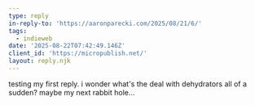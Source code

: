 ```yaml
---
type: reply
in-reply-to: 'https://aaronparecki.com/2025/08/21/6/'
tags:
  - indieweb
date: '2025-08-22T07:42:49.146Z'
client_id: 'https://micropublish.net/'
layout: reply.njk
---
```

testing my first reply. i wonder what's the deal with dehydrators all of a sudden? maybe my next rabbit hole…
